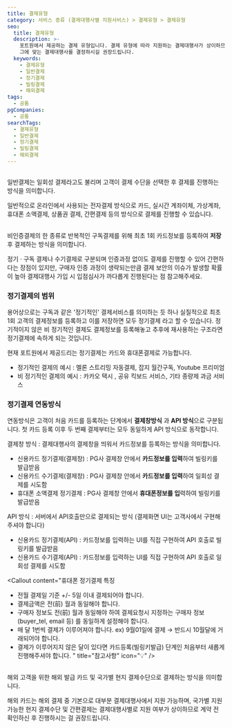 ```yaml
---
title: 결제유형
category: 서비스 종류 (결제대행사별 지원서비스) > 결제유형 > 결제유형
seo:
  title: 결제유형
  description: >-
    포트원에서 제공하는 결제 유형입니다. 결제 유형에 따라 지원하는 결제대행사가 상이하므로 결제대행사를 고르기 전 연동 개발 방식을 정한 후
    그에 맞는 결제대행사를 결정하시길 권장드립니다.
  keywords:
    - 결제유형
    - 일반결제
    - 정기결제
    - 빌링결제
    - 해외결제
tags:
  - 공통
pgCompanies:
  - 공통
searchTags:
  - 결제유형
  - 일반결제
  - 정기결제
  - 빌링결제
  - 해외결제
---
```


<Callout content="포트원에서 제공하는 결제 유형입니다.
결제 유형에 따라 지원하는 결제대행사가 상이하므로 결제대행사를 고르기 전 연동 개발 방식을 정한 후 그에 맞는 결제대행사를 결정하시길 권장드립니다." />

## <Highlight text="일반결제" />

일반결제는 일회성 결제라고도 불리며 고객이 결제 수단을 선택한 후 결제를 진행하는 방식을 의미합니다.

일반적으로 온라인에서 사용되는 전자결제 방식으로 카드, 실시간 계좌이체, 가상계좌, 휴대폰 소액결제, 상품권 결제, 간편결제 등의 방식으로 결제를 진행할 수 있습니다.

## <Highlight text="정기결제" />

비인증결제의 한 종류로 반복적인 구독결제를 위해 최초 1회 카드정보를 등록하여 **저장** 후 결제하는 방식을 의미합니다.

정기 · 구독 결제나 수기결제로 구분되며 인증과정 없이도 결제를 진행할 수 있어 간편하다는 장점이 있지만, 구매자 인증 과정이 생략되는만큼 결제 보안의 이슈가 발생할 확률이 높아 결제대행사 가입 시 입점심사가 까다롭게 진행된다는 점 참고해주세요.

### **정기결제의 범위**

용어상으로는 구독과 같은 '정기적인' 결제서비스를 의미하는 듯 하나 실질적으로 최초 1회 고객의 결제정보를 등록하고 이를 저장하면 모두 정기결제 라고 할 수 있습니다. 정기적이지 않은 비 정기적인 결제도 결제정보를 등록해놓고 추후에 재사용하는 구조라면 정기결제에 속하게 되는 것입니다.

현재 포트원에서 제공드리는 정기결제는 카드와 휴대폰결제로 가능합니다.

<Indent level="1">

- 정기적인 결제의 예시 : 멜론 스트리밍 자동결제, 잡지 월간구독, Youtube 프리미엄
- 비 정기적인 결제의 예시 : 카카오 택시 , 공유 킥보드 서비스, 기타 종량제 과금 서비스

</Indent>

### **정기결제 연동방식**

연동방식은 고객이 처음 카드를 등록하는 단계에서 **결제창방식** 과 **API 방식**으로 구분됩니다. 첫 카드 등록 이후 두 번째 결제부터는 모두 동일하게 API 방식으로 동작합니다.

결제창 방식 : 결제대행사의 결제창을
띄워서 카드정보를 등록하는 방식을 의미합니다.

<Indent level="1">

- 신용카드 정기결제(결제창) : PG사 결제창 안에서 **카드정보를 입력**하여 빌링키를 발급받음
- 신용카드 수기결제(결제창) : PG사 결제창 안에서 **카드정보를 입력**하여 일회성 결제를 시도함
- 휴대폰 소액결제 정기결제 : PG사 결제창 안에서 **휴대폰정보를 입**력하여 빌링키를 발급받음

</Indent>

API 방식 : 서버에서 API호출만으로
결제되는 방식 (결제화면 UI는 고객사에서 구현해주셔야 합니다)

<Indent level="1">

- 신용카드 정기결제(API) : 카드정보를 입력하는 UI를 직접 구현하여 API 호출로 빌링키를 발급받음
- 신용카드 수기결제(API) : 카드정보를 입력하는 UI를 직접 구현하여 API 호출로 일회성 결제를 시도함

</Indent>





<Callout content="휴대폰 정기결제 특징
- 전월 결제일 기준 +/- 5일 이내 결제되어야 합니다.
- 결제금액은 전(前) 월과 동일해야 합니다.
- 구매자 정보도 전(前) 월과 동일해야 하여 결제요청시 지정하는 구매자 정보(buyer_tel, email 등) 를 동일하게 설정해야 합니다.
- 매 달 1번씩 결제가 이루어져야 합니다.
ex) 9월01일에 결제 → 반드시 10월달에 거래되어야 합니다.
- 결제가 이루어지지 않은 달이 있다면 카드등록(빌링키발급) 단계인 처음부터 새롭게 진행해주셔야 합니다. " title="참고사항" icon="💡" />

<Callout title="비인증결제(정기+수기)지원 결제대행사 보러가기 ↗" />

## <Highlight text="해외결제" />

해외 고객을 위한 해외 발급 카드 및 국가별 현지 결제수단으로 결제하는 방식을 의미합니다.

해외 카드는 해외 결제 중 기본으로 대부분 결제대행사에서 지원 가능하며, 국가별 지원 가능한 현지 결제수단 및 간편결제는 결제대행사별로 지원 여부가 상이하므로 계약 전 확인하신 후 진행하시는 걸 권장드립니다.

<Callout content="" title="해외결제 지원 결제대행사 목록 보러가기↗" />
